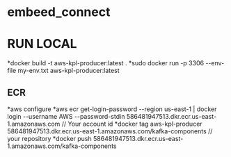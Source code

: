 # embeed_connect
# RUN LOCAL
*docker build -t aws-kpl-producer:latest .
*sudo docker run -p 3306 --env-file my-env.txt aws-kpl-producer:latest


 ## ECR
*aws configure
*aws ecr get-login-password --region us-east-1 | docker login --username AWS --password-stdin 586481947513.dkr.ecr.us-east-1.amazonaws.com // Your account id
*docker tag aws-kpl-producer 586481947513.dkr.ecr.us-east-1.amazonaws.com/kafka-components // your repository
*docker push 586481947513.dkr.ecr.us-east-1.amazonaws.com/kafka-components
